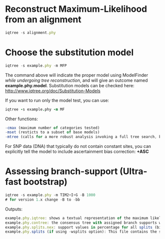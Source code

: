 # Reconstruct Maximum-Likelihood from an alignment

```js
iqtree -s alignment.phy
```

# Choose the substitution model

```js
iqtree -s example.phy -m MFP
```

The command above will indicate the proper model using ModelFinder *while undergoing tree reconstruction*, and will give an outcome named **example.phy.model**.
Substitution models can be checked here: http://www.iqtree.org/doc/Substitution-Models

If you want to run only the model test, you can use:

```j
iqtree -s example.phy -m MF
```

Other functions:

```js
-cmax (maximum number of categories tested)
-mset (resticts to a subset of base models)
-mtree (calls for a more robust analysis invoking a full tree search, but requiring more computational power)
```

For SNP data (DNA) that typically do not contain constant sites, you can explicitly tell the model to include ascertainment bias correction: **+ASC**

# Assessing branch-support (Ultra-fast bootstrap)

```js
iqtree -s example.phy -m TIM2+I+G -B 1000
# for version 1.x change -B to -bb
```

Outputs:

```js
example.phy.iqtree: shows a textual representation of the maximum likelihood tree with branch support values in percentage
example.phy.contree: the consensus tree with assigned branch supports where branch lengths are optimized on the original alignment.
example.phy.splits.nex: support values in percentage for all splits (bipartitions), computed as the occurence frequencies in the bootstrap trees. This file can be viewed with the program SplitsTree to explore the conflicting signals in the data. So it is more informative than consensus tree, e.g. you can see how highly supported the second best conflicting split is, which had no chance to enter the consensus tree.
example.phy.splits (if using -wsplits option): This file contains the same information as example.phy.splits.nex but in star-dot format.
```



